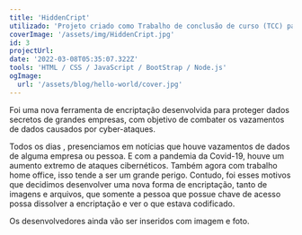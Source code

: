 ```yaml
---
title: 'HiddenCript'
utilizado: 'Projeto criado como Trabalho de conclusão de curso (TCC) para a ETEC Centro Paula Souza de Ilha Solteira.'
coverImage: '/assets/img/HiddenCript.jpg'
id: 3
projectUrl: 
date: '2022-03-08T05:35:07.322Z'
tools: 'HTML / CSS / JavaScript / BootStrap / Node.js'
ogImage:
  url: '/assets/blog/hello-world/cover.jpg'
---
```


Foi uma nova ferramenta de encriptação desenvolvida para proteger dados secretos de grandes empresas, com objetivo de combater os vazamentos de dados causados por cyber-ataques.

Todos os dias , presenciamos em notícias que houve vazamentos de dados de alguma empresa ou pessoa. E com a pandemia da Covid-19, houve um aumento extremo de ataques cibernéticos. Também agora com trabalho home office, isso tende a ser um grande perigo. 
Contudo, foi esses motivos que decidimos desenvolver uma nova forma de encriptação, tanto de imagens e arquivos, que somente a pessoa que possue chave de acesso possa dissolver a encriptação e ver o que estava codificado.

Os desenvolvedores ainda vão ser inseridos com imagem e foto.
